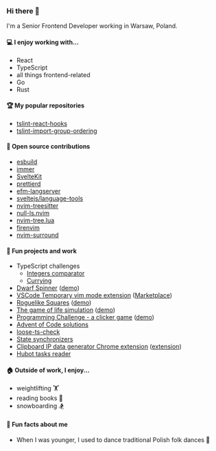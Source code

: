 ### Hi there 👋

I'm a Senior Frontend Developer working in Warsaw, Poland.

#### 💻 I enjoy working with...

* React
* TypeScript
* all things frontend-related
* Go
* Rust

#### 🏆 My popular repositories

* [tslint-react-hooks](https://github.com/Gelio/tslint-react-hooks)
* [tslint-import-group-ordering](https://github.com/Gelio/tslint-import-group-ordering)

#### 🤝 Open source contributions

* [esbuild](https://github.com/evanw/esbuild)
* [immer](https://github.com/immerjs/immer)
* [SvelteKit](https://github.com/sveltejs/kit)
* [prettierd](https://github.com/fsouza/prettierd)
* [efm-langserver](https://github.com/mattn/efm-langserver)
* [sveltejs/language-tools](https://github.com/sveltejs/language-tools)
* [nvim-treesitter](https://github.com/nvim-treesitter/nvim-treesitter)
* [null-ls.nvim](https://github.com/jose-elias-alvarez/null-ls.nvim)
* [nvim-tree.lua](https://github.com/kyazdani42/nvim-tree.lua)
* [firenvim](https://github.com/glacambre/firenvim)
* [nvim-surround](https://github.com/kylechui/nvim-surround)

#### 🎈 Fun projects and work

* TypeScript challenges
  * [Integers comparator](https://github.com/type-challenges/type-challenges/issues/348)
  * [Currying](https://github.com/type-challenges/type-challenges/issues/516)
* [Dwarf Spinner](https://github.com/Gelio/dwarf-spinner) ([demo](https://gelio.github.io/dwarf-spinner/))
* [VSCode Temporary vim mode extension](https://github.com/Gelio/vscode-temporary-vim-motions) ([Marketplace](https://marketplace.visualstudio.com/items?itemName=gelio.temporary-vim-motions))
* [Roguelike Squares](https://github.com/Gelio/roguelike-squares) ([demo](http://gelio.github.io/roguelike-squares/build/index.html))
* [The game of life simulation](https://github.com/Gelio/game-of-life-simulation) ([demo](http://gelio.github.io/game-of-life-simulation/build/))
* [Programming Challenge - a clicker game](https://github.com/Gelio/Programming-Challenge) ([demo](http://gelio.github.io/Programming-Challenge/))
* [Advent of Code solutions](https://github.com/Gelio/advent-of-code-solutions)
* [loose-ts-check](https://github.com/Gelio/loose-ts-check)
* [State synchronizers](https://github.com/Gelio/state-synchronizers)
* [Clipboard IP data generator Chrome extension](https://github.com/Gelio/chrome-clipboard-data-generator-extension) ([extension](https://chrome.google.com/webstore/detail/clipboard-data-generator/jeakkdmlghlpbadeigbfebhioefcglef))
* [Hubot tasks reader](https://github.com/Gelio/hubot-sheets-task-reader)

#### 🏠 Outside of work, I enjoy...

* weightlifting 🏋️
* reading books 📕
* snowboarding 🏂

#### 📝 Fun facts about me

* When I was younger, I used to dance traditional Polish folk dances 🕺

<!--
**Gelio/Gelio** is a ✨ _special_ ✨ repository because its `README.md` (this file) appears on your GitHub profile.

Here are some ideas to get you started:

- 🔭 I’m currently working on ...
- 🌱 I’m currently learning ...
- 👯 I’m looking to collaborate on ...
- 🤔 I’m looking for help with ...
- 💬 Ask me about ...
- 📫 How to reach me: ...
- 😄 Pronouns: ...
- ⚡ Fun fact: ...
-->
